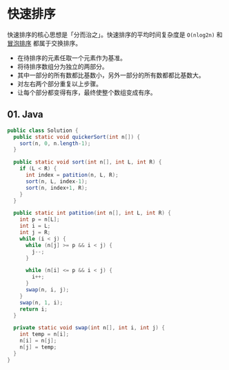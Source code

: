 # 快速排序

快速排序的核心思想是「分而治之」。快速排序的平均时间复杂度是 `O(nlog2n)` 和 [冒泡排序]() 都属于交换排序。

- 在待排序的元素任取一个元素作为基准。
- 将待排序数组分为独立的两部分。
- 其中一部分的所有数都比基数小，另外一部分的所有数都都比基数大。
- 对左右两个部分重复以上步骤。
- 让每个部分都变得有序，最终使整个数组变成有序。

## 01. Java
```java
public class Solution {
  public static void quickerSort(int n[]) {
    sort(n, 0, n.length-1);
  }

  public static void sort(int n[], int L, int R) {
    if (L < R) {
      int index = patition(n, L, R);
      sort(n, L, index-1);
      sort(n, index+1, R);
    }
  }

  public static int patition(int n[], int L, int R) {
    int p = n[L];
    int i = L;
    int j = R;
    while (i < j) {
      while (n[j] >= p && i < j) {
        j--;
      }

      while (n[i] <= p && i < j) {
        i++;
      }
      swap(n, i, j);
    }
    swap(n, 1, i);
    return i;
  }

  private static void swap(int n[], int i, int j) {
    int temp = n[i];
    n[i] = n[j];
    n[j] = temp;
  }
}
```